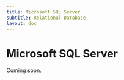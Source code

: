 ```yaml
---
title: Microsoft SQL Server
subtitle: Relational Database
layout: doc
---
```

# Microsoft SQL Server

Coming soon.


